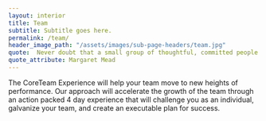 ```yaml
---
layout: interior
title: Team
subtitle: Subtitle goes here.
permalink: /team/
header_image_path: "/assets/images/sub-page-headers/team.jpg"
quote:  Never doubt that a small group of thoughtful, committed people can change the world; indeed, it is the only thing that ever has.
quote_attribute: Margaret Mead
---
```


The CoreTeam Experience will help your team move to new heights of performance.  Our approach will accelerate the growth of the team through an action packed 4 day experience that will challenge you as an individual, galvanize your team, and create an executable plan for success.